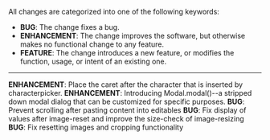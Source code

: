 All changes are categorized into one of the following keywords:

- **BUG**: The change fixes a bug.
- **ENHANCEMENT**: The change improves the software, but otherwise makes no
                   functional change to any feature.
- **FEATURE**: The change introduces a new feature, or modifies the function,
               usage, or intent of an existing one.

----

**ENHANCEMENT**: Place the caret after the character that is inserted by
                 characterpicker.
**ENHANCEMENT**: Introducing Modal.modal()--a stripped down modal dialog that
                 can be customized for specific purposes.
**BUG**:         Prevent scrolling after pasting content into editables
**BUG**:         Fix display of values after image-reset and improve the
                 size-check of image-resizing
**BUG**:         Fix resetting images and cropping functionality
